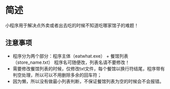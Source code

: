 # 简述
小程序用于解决点外卖或者出去吃的时候不知道吃哪家馆子的难题！

## 注意事项
- 程序分为两个部分：程序主体（eatwhat.exe） + 餐馆列表（store_name.txt） 程序名可随便改，列表名请不要修改！
- 需要修改餐馆列表的时候，仅修改txt文件，每个餐馆以换行符结尾，程序带有判空处理，所以可以不用删除多余的回车符；
- 因为懒，所以没有做最小列表判断，不保证餐馆列表为空的时候会不会报错。
